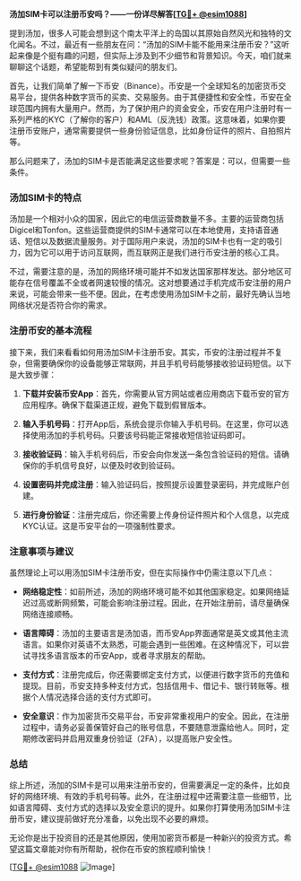 **汤加SIM卡可以注册币安吗？——一份详尽解答[[TG💪+ @esim1088](https://t.me/s/esim1088)]**

提到汤加，很多人可能会想到这个南太平洋上的岛国以其原始自然风光和独特的文化闻名。不过，最近有一些朋友在问：“汤加的SIM卡能不能用来注册币安？”这听起来像是个挺有趣的问题，但实际上涉及到不少细节和背景知识。今天，咱们就来聊聊这个话题，希望能帮到有类似疑问的朋友们。

首先，让我们简单了解一下币安（Binance）。币安是一个全球知名的加密货币交易平台，提供各种数字货币的买卖、交易服务。由于其便捷性和安全性，币安在全球范围内拥有大量用户。然而，为了保护用户的资金安全，币安在用户注册时有一系列严格的KYC（了解你的客户）和AML（反洗钱）政策。这意味着，如果你要注册币安账户，通常需要提供一些身份验证信息，比如身份证件的照片、自拍照片等。

那么问题来了，汤加的SIM卡是否能满足这些要求呢？答案是：可以，但需要一些条件。

### 汤加SIM卡的特点

汤加是一个相对小众的国家，因此它的电信运营商数量不多。主要的运营商包括Digicel和Tonfon。这些运营商提供的SIM卡通常可以在本地使用，支持语音通话、短信以及数据流量服务。对于国际用户来说，汤加的SIM卡也有一定的吸引力，因为它可以用于访问互联网，而互联网正是我们进行币安注册的核心工具。

不过，需要注意的是，汤加的网络环境可能并不如发达国家那样发达。部分地区可能存在信号覆盖不全或者网速较慢的情况。这对想要通过手机完成币安注册的用户来说，可能会带来一些不便。因此，在考虑使用汤加SIM卡之前，最好先确认当地网络状况是否符合你的需求。

### 注册币安的基本流程

接下来，我们来看看如何用汤加SIM卡注册币安。其实，币安的注册过程并不复杂，但需要确保你的设备能够正常联网，并且手机号码能够接收验证码短信。以下是大致步骤：

1. **下载并安装币安App**：首先，你需要从官方网站或者应用商店下载币安的官方应用程序。确保下载渠道正规，避免下载到假冒版本。
   
2. **输入手机号码**：打开App后，系统会提示你输入手机号码。在这里，你可以选择使用汤加的手机号码。只要该号码能正常接收短信验证码即可。

3. **接收验证码**：输入手机号码后，币安会向你发送一条包含验证码的短信。请确保你的手机信号良好，以便及时收到验证码。

4. **设置密码并完成注册**：输入验证码后，按照提示设置登录密码，并完成账户创建。

5. **进行身份验证**：注册完成后，你还需要上传身份证件照片和个人信息，以完成KYC认证。这是币安平台的一项强制性要求。

### 注意事项与建议

虽然理论上可以用汤加SIM卡注册币安，但在实际操作中仍需注意以下几点：

- **网络稳定性**：如前所述，汤加的网络环境可能不如其他国家稳定。如果网络延迟过高或断网频繁，可能会影响注册过程。因此，在开始注册前，请尽量确保网络连接顺畅。

- **语言障碍**：汤加的主要语言是汤加语，而币安App界面通常是英文或其他主流语言。如果你对英语不太熟悉，可能会遇到一些困难。在这种情况下，可以尝试寻找多语言版本的币安App，或者寻求朋友的帮助。

- **支付方式**：注册完成后，你还需要绑定支付方式，以便进行数字货币的充值和提现。目前，币安支持多种支付方式，包括信用卡、借记卡、银行转账等。根据个人情况选择合适的支付方式即可。

- **安全意识**：作为加密货币交易平台，币安非常重视用户的安全。因此，在注册过程中，请务必妥善保管好自己的账号信息，不要随意泄露给他人。同时，定期修改密码并启用双重身份验证（2FA），以提高账户安全性。

### 总结

综上所述，汤加的SIM卡是可以用来注册币安的，但需要满足一定的条件，比如良好的网络环境、有效的手机号码等。此外，在注册过程中还需要注意一些细节，比如语言障碍、支付方式的选择以及安全意识的提升。如果你打算使用汤加SIM卡注册币安，建议提前做好充分准备，以免出现不必要的麻烦。

无论你是出于投资目的还是其他原因，使用加密货币都是一种新兴的投资方式。希望这篇文章能对你有所帮助，祝你在币安的旅程顺利愉快！

[[TG💪+ @esim1088](https://t.me/s/esim1088) ![Image](https://i.postimg.cc/4NQfJmqS/Snipaste-2025-05-13-00-14-12.png)]